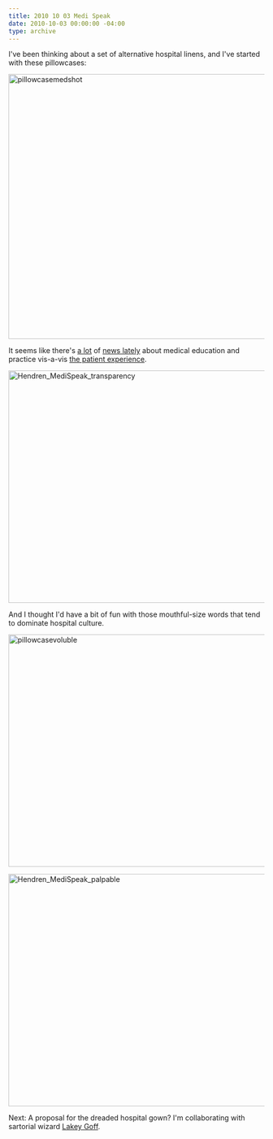 ```yaml
---
title: 2010 10 03 Medi Speak
date: 2010-10-03 00:00:00 -04:00
type: archive
---
```


<p>I've been thinking about a set of alternative hospital linens, and I've started with these pillowcases:</p>
<p><a href="http://ablersite.files.wordpress.com/2010/10/pillowcasemedshot.jpg"><img class="alignnone size-full wp-image-4472" alt="pillowcasemedshot" src="{{ site.baseurl }}/uploads/pillowcasemedshot.jpg" width="610" height="521" /></a></p>
<p>It seems like there's <a href="http://www.nytimes.com/2010/09/03/nyregion/03medschool.html?src=me&amp;ref=homepage">a lot</a> of <a href="http://www.nytimes.com/2009/06/07/health/07health.html?_r=1&amp;hpw">news lately</a> about medical education and practice vis-a-vis <a href="http://www.nytimes.com/2009/06/04/health/04chen.html">the patient experience</a>.</p>
<p><a href="http://ablersite.files.wordpress.com/2010/10/hendren_medispeak_transparency.jpg"><img class="alignnone size-full wp-image-4473" alt="Hendren_MediSpeak_transparency" src="{{ site.baseurl }}/uploads/hendren_medispeak_transparency.jpg" width="610" height="457" /></a></p>
<p>And I thought I'd have a bit of fun with those mouthful-size words that tend to dominate hospital culture.</p>
<p><a href="http://ablersite.files.wordpress.com/2010/10/pillowcasevoluble.jpg"><img class="alignnone size-full wp-image-4474" alt="pillowcasevoluble" src="{{ site.baseurl }}/uploads/pillowcasevoluble.jpg" width="610" height="457" /></a></p>
<p><a href="http://ablersite.files.wordpress.com/2010/10/hendren_medispeak_palpable.jpg"><img class="alignnone size-full wp-image-4475" alt="Hendren_MediSpeak_palpable" src="{{ site.baseurl }}/uploads/hendren_medispeak_palpable.jpg" width="610" height="457" /></a></p>
<p>Next: A proposal for the dreaded hospital gown? I'm collaborating with sartorial wizard <a href="http://www.lakeykristian.com/LakeyKristian/Lakey_Kristian.html">Lakey Goff</a>.</p>
